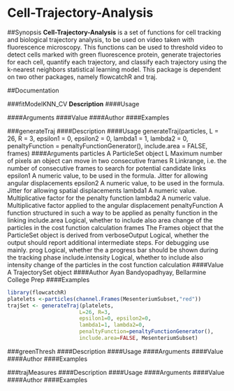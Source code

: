 Cell-Trajectory-Analysis
========================

##Synopsis
**Cell-Trajectory-Analysis** is a set of functions for cell tracking and biological trajectory analysis, to be used on video
taken with fluorescence microscopy. This functions can be used to threshold video to detect cells marked with green fluorescence protein, generate trajectories for each cell, quantify each trajectory, and classify each trajectory using the k-nearest neighbors statistical learning model. This package is dependent on two other packages, namely flowcatchR and traj.

##Documentation 

###fitModelKNN_CV
**Description**
####Usage

####Arguments
####Value
####Author
####Examples



###generateTraj
####Description
####Usage
generateTraj(particles, L = 26, R = 3, epsilon1 = 0, epsilon2 = 0,
  lambda1 = 1, lambda2 = 0, penaltyFunction = penaltyFunctionGenerator(),
  include.area = FALSE, frames)
####Arguments
particles	          A ParticleSet object
L	                  Maximum number of pixels an object can move in two consecutive frames
R	                  Linkrange, i.e. the number of consecutive frames to search for potential candidate links
epsilon1	          A numeric value, to be used in the formula. Jitter for allowing angular displacements
epsilon2	          A numeric value, to be used in the formula. Jitter for allowing spatial displacements
lambda1	            A numeric value. Multiplicative factor for the penalty function
lambda2	            A numeric value. Multiplicative factor applied to the angular displacement
penaltyFunction     A function structured in such a way to be applied as penalty function in the linking
include.area	      Logical, whether to include also area change of the particles in the cost function calculation
frames	            The Frames object that the ParticleSet object is derived from
verboseOutput	      Logical, whether the output should report additional intermediate steps. For debugging use mainly.
prog	              Logical, whether the a progress bar should be shown during the tracking phase
include.intensity	  Logical, whether to include also intensity change of the particles in the cost function calculation
####Value
A TrajectorySet object
####Author
Ayan Bandyopadhyay, Bellarmine College Prep
####Examples
```r
library(flowcatchR)
platelets <-particles(channel.Frames(MesenteriumSubset,"red"))
trajSet <- generateTraj(platelets,
                       L=26, R=3,
                       epsilon1=0, epsilon2=0,
                       lambda1=1, lambda2=0,
                       penaltyFunction=penaltyFunctionGenerator(),
                       include.area=FALSE, MesenteriumSubset)
```

###greenThresh
####Description
####Usage
####Arguments
####Value
####Author
####Examples


###trajMeasures
####Description
####Usage
####Arguments
####Value
####Author
####Examples
